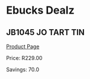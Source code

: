 
# Ebucks Dealz
## JB1045 JO TART TIN
[Product Page](https://www.ebucks.com/web/shop/productSelected.do?prodId=1135586814&catId=704983235)

Price: R229.00

Savings: 70.0


	